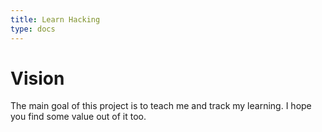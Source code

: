 ```yaml
---
title: Learn Hacking
type: docs
---
```


# Vision

The main goal of this project is to teach me and track my learning. I hope you find some value out of it too.
